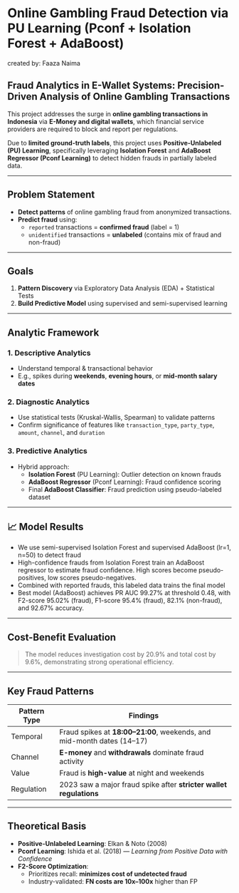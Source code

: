 # Online Gambling Fraud Detection via PU Learning (Pconf + Isolation Forest + AdaBoost)
created by: Faaza Naima

## **Fraud Analytics in E-Wallet Systems: Precision-Driven Analysis of Online Gambling Transactions**

This project addresses the surge in **online gambling transactions in Indonesia** via **E-Money and digital wallets**, which financial service providers are required to block and report per regulations.

Due to **limited ground-truth labels**, this project uses **Positive-Unlabeled (PU) Learning**, specifically leveraging **Isolation Forest** and **AdaBoost Regressor (Pconf Learning)** to detect hidden frauds in partially labeled data.

---

## Problem Statement

- **Detect patterns** of online gambling fraud from anonymized transactions.
- **Predict fraud** using:
  - `reported` transactions = **confirmed fraud** (label = 1)
  - `unidentified` transactions = **unlabeled** (contains mix of fraud and non-fraud)

---

## Goals

1. **Pattern Discovery** via Exploratory Data Analysis (EDA) + Statistical Tests
2. **Build Predictive Model** using supervised and semi-supervised learning

---

## Analytic Framework

### 1. Descriptive Analytics
- Understand temporal & transactional behavior
- E.g., spikes during **weekends**, **evening hours**, or **mid-month salary dates**

### 2. Diagnostic Analytics
- Use statistical tests (Kruskal-Wallis, Spearman) to validate patterns
- Confirm significance of features like `transaction_type`, `party_type`, `amount`, `channel`, and `duration`

### 3. Predictive Analytics
- Hybrid approach:
  - **Isolation Forest** (PU Learning): Outlier detection on known frauds
  - **AdaBoost Regressor** (Pconf Learning): Fraud confidence scoring
  - Final **AdaBoost Classifier**: Fraud prediction using pseudo-labeled dataset

---

## 📈 Model Results

  - We use semi-supervised Isolation Forest and supervised AdaBoost (lr=1, n=50) to detect fraud
  - High-confidence frauds from Isolation Forest train an AdaBoost regressor to estimate fraud confidence. High scores become pseudo-positives, low scores pseudo-negatives.
  - Combined with reported frauds, this labeled data trains the final model
  - Best model (AdaBoost) achieves PR AUC 99.27% at threshold 0.48, with F2-score 95.02% (fraud), F1-score 95.4% (fraud), 82.1% (non-fraud), and 92.67% accuracy.
---

## Cost-Benefit Evaluation

> The model reduces investigation cost by 20.9% and total cost by 9.6%, demonstrating strong operational efficiency.

---

## Key Fraud Patterns

| Pattern Type | Findings |
|--------------|----------|
| Temporal     | Fraud spikes at **18:00–21:00**, weekends, and mid-month dates (14–17) |
| Channel      | **E-money** and **withdrawals** dominate fraud activity |
| Value        | Fraud is **high-value** at night and weekends |
| Regulation   | 2023 saw a major fraud spike after **stricter wallet regulations**

---

## Theoretical Basis

- **Positive-Unlabeled Learning**: Elkan & Noto (2008)
- **Pconf Learning**: Ishida et al. (2018) — *Learning from Positive Data with Confidence*
- **F2-Score Optimization**:
  - Prioritizes recall: **minimizes cost of undetected fraud**
  - Industry-validated: **FN costs are 10x–100x** higher than FP
